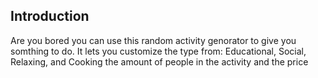 ## Introduction

Are you bored you can use this random activity genorator to
give you somthing to do. It lets you customize the type from: Educational, Social, Relaxing, and Cooking the amount of people
in the activity and the price
